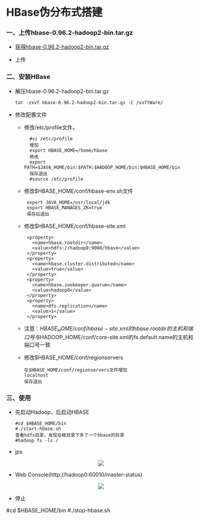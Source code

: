 # HBase伪分布式搭建

### 一、上传hbase-0.96.2-hadoop2-bin.tar.gz

* [获得hbase-0.96.2-hadoop2-bin.tar.gz](https://github.com/sunnyandgood/BigData/blob/master/HBase/hbase-0.96.2-hadoop2-bin.tar.gz)

* 上传

### 二、安装HBase

* 解压hbase-0.96.2-hadoop2-bin.tar.gz

      tar -zxvf hbase-0.96.2-hadoop2-bin.tar.gz -C /softWare/
  
* 修改配置文件
  
    * 修改/etc/profile文件。

            #vi /etc/profile
            增加 
            export HBASE_HOME=/home/hbase
            修改 
            export PATH=$JAVA_HOME/bin:$PATH:$HADOOP_HOME/bin:$HBASE_HOME/bin
            保存退出
            #source /etc/profile
            

     * 修改$HBASE_HOME/conf/hbase-env.sh文件 
     
            export JAVA_HOME=/usr/local/jdk
            export HBASE_MANAGES_ZK=true
            保存后退出

     * 修改$HBASE_HOME/conf/hbase-site.xml
     
            <property>
              <name>hbase.rootdir</name>
              <value>hdfs://hadoop0:9000/hbase</value>
            </property>
            <property>
              <name>hbase.cluster.distributed</name>
              <value>true</value>
            </property>
            <property>
              <name>hbase.zookeeper.quorum</name>
              <value>hadoop0</value>
            </property>
            <property>
              <name>dfs.replication</name>
              <value>1</value>
            </property>
      
     * 注意：$HBASE_HOME/conf/hbase-site.xml的hbase.rootdir的主机和端口号与$HADOOP_HOME/conf/core-site.xml的fs.default.name的主机和端口号一致

     * 修改$HBASE_HOME/conf/regionservers
     
           在$HBASE_HOME/conf/regionservers文件增加
           localhost
           保存退出

### 三、使用

* 先启动Hadoop，后启动HBASE

      #cd $HBASE_HOME/bin
      #./start-hbase.sh
      查看hdfs目录，发现在根目录下多了一个hbase的目录
      #hadoop fs -ls /


* jps

<div align="center"><img src="https://github.com/sunnyandgood/BigData/blob/master/HBase/img/jps.png"/></div>

* Web Console(http://hadoop0:60010/master-status)

<div align="center"><img src="https://github.com/sunnyandgood/BigData/blob/master/HBase/img/60010.png"/></div>

* 停止

#cd $HBASE_HOME/bin
#./stop-hbase.sh
